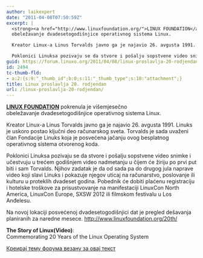 ```yaml
---
author: laikexpert
date: "2011-04-08T07:50:59Z"
excerpt: |
  <strong><a href="http://www.linuxfoundation.org/">LINUX FOUNDATION</a></strong> pokrenula je višemjesečno
  obeležavanje dvadesetogodišnjice operativnog sistema Linux.

  Kreator Linux-a Linus Torvalds javno ga je najavio 26. avgusta 1991. Linuks je uskoro postao ključni deo računarskog sveta. Torvalds je sada uvaženi član Fondacije Linuks koja je posvećena jačanju ovog besplatnog operativnog sistema otvorenog koda.

  Poklonici Linuksa pozivaju se da stvore i pošalju sopstvene video snimke i učestvuju u trećem godišnjem video nadmetanju u čijem će žiriju po prvi put biti i sam Torvalds. Njihov zadatak je da od sada pa do drugog jula naprave video koji slavi Linuks i pokazuje njegov uticaj na računarstvo, poslovanje ili kulturu u proteklih dvadeset godina.
guid: https://forum.linuxo.org/2011/04/08/linux-proslavlja-20-rodjendan/
id: 2494
tc-thumb-fld:
- a:2:{s:9:"_thumb_id";b:0;s:11:"_thumb_type";s:10:"attachment";}
title: Linux proslavlja 20. rodjendan
url: /linux-proslavlja-20-rodjendan/
---
```

**[LINUX FOUNDATION](http://www.linuxfoundation.org/)** pokrenula je višemjesečno  
obeležavanje dvadesetogodišnjice operativnog sistema Linux.

Kreator Linux-a Linus Torvalds javno ga je najavio 26. avgusta 1991. Linuks je uskoro postao ključni deo računarskog sveta. Torvalds je sada uvaženi član Fondacije Linuks koja je posvećena jačanju ovog besplatnog operativnog sistema otvorenog koda.

Poklonici Linuksa pozivaju se da stvore i pošalju sopstvene video snimke i učestvuju u trećem godišnjem video nadmetanju u čijem će žiriju po prvi put biti i sam Torvalds. Njihov zadatak je da od sada pa do drugog jula naprave video koji slavi Linuks i pokazuje njegov uticaj na računarstvo, poslovanje ili kulturu u proteklih dvadeset godina. Pobednik će dobiti plaćenu registraciju i hotelske troškove za prisustvovanje na manifestaciji LinuxCon North America, LinuxCon Europe, SXSW 2012 ili filmskom festivalu u Los Anđelesu.

Na novoj lokaciji posvećenoj dvadesetogodišnjici dat je pregled dešavanja planiranih za naredne mesece. http://www.linuxfoundation.org/20th/

**The Story of Linux(Video)**:  
Commemorating 20 Years of the Linux Operating System  


[Креирај тему форума везану за овај текст](https://linuxo.org/nova-tema-na-forumu/?se_pid=2494)